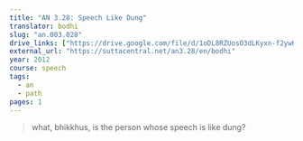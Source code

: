 ```yaml
---
title: "AN 3.28: Speech Like Dung"
translator: bodhi
slug: "an.003.028"
drive_links: ["https://drive.google.com/file/d/1oDL8RZUosO3dLKyxn-f2ywHz23BYTIsk/view?usp=drivesdk"]
external_url: "https://suttacentral.net/an3.28/en/bodhi"
year: 2012
course: speech
tags:
  - an
  - path
pages: 1
---
```


> what, bhikkhus, is the person whose speech is like dung?
